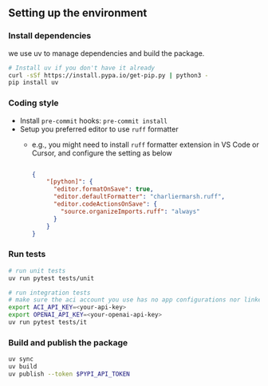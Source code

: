 ## Setting up the environment

### Install dependencies
we use uv to manage dependencies and build the package.
```bash
# Install uv if you don't have it already
curl -sSf https://install.pypa.io/get-pip.py | python3 -
pip install uv
```

### Coding style
- Install `pre-commit` hooks: `pre-commit install`
- Setup you preferred editor to use `ruff` formatter
  - e.g., you might need to install `ruff` formatter extension in VS Code or Cursor, and configure the setting as below

      ```json

      {
          "[python]": {
            "editor.formatOnSave": true,
            "editor.defaultFormatter": "charliermarsh.ruff",
            "editor.codeActionsOnSave": {
              "source.organizeImports.ruff": "always"
            }
          }
      }
      ```

### Run tests

```bash
# run unit tests
uv run pytest tests/unit

# run integration tests
# make sure the aci account you use has no app configurations nor linked accounts
export ACI_API_KEY=<your-api-key>
export OPENAI_API_KEY=<your-openai-api-key>
uv run pytest tests/it
```

### Build and publish the package
```bash
uv sync
uv build
uv publish --token $PYPI_API_TOKEN
```

